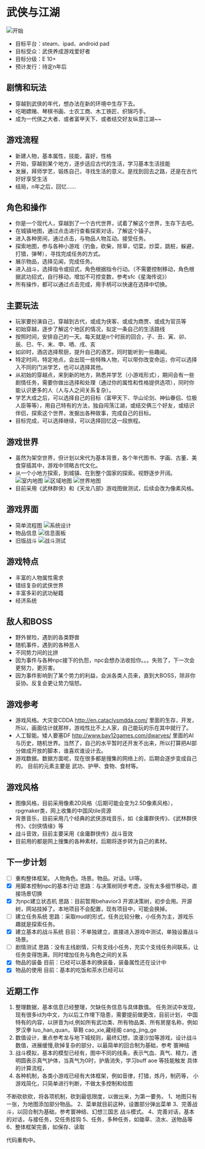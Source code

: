 ﻿# 武侠与江湖
![开始](doc/20181124133950.png)


* 目标平台：steam、ipad、android pad
* 目标受众：武侠养成游戏爱好者
* 目标分级：E 10+
* 预计发行：待定n年后

## 剧情和玩法
* 穿越到武侠的年代，想办法在新的环境中生存下去。
* 吃喝嫖赌、琴棋书画、士农工商、木工铁匠、织锦巧手。
* 成为一代侠之大者、或者富甲天下、或者结交好友纵意江湖~~


## 游戏流程
* 新建人物，基本属性，技能，喜好，性格
* 开始，穿越到某个地方，逐步适应古代的生活，学习基本生活技能
* 发展，拜师学艺，锻炼自己，寻找生活的意义。是找到回去之路，还是在古代好好享受生活
* 结局，n年之后，回忆......

## 角色和操作
* 你是一个现代人，穿越到了一个古代世界，试着了解这个世界，生存下去吧。
* 在城镇地图，通过点击进行查看探索对话，了解这个镇子。
* 进入各种房间，通过点击，与物品人物互动。接受任务。
* 探索地图，参与各种小游戏（钓鱼，砍柴，除草，切菜，炒菜，跳桩，躲避，打猎，弹琴），寻找完成任务的方式。
* 展示物品，选择见闻，完成任务。
* 进入战斗，选择指令或招式，角色根据指令行动。（不需要控制移动，角色根据武功招式，自行移动，增加不可控变数，参考sfc《星海传说》）
* 所有操作，都可以通过点击完成，用手柄可以快速在选择中切换。

## 主要玩法
* 玩家要扮演自己，穿越到古代，或成为侠客、或成为商贾、或成为官员等
* 初始穿越，逐步了解这个地区的情况，拟定一条自己的生活路线
* 按照时间，安排自己的一天。每天就是n个时辰的回合，子、丑、寅、卯、辰、巳、午、末、申、唒、戌、亥
* 如卯时，酒店选择帮厨，提升自己的酒艺，同时能听到一些趣闻。
* 特定时间，特定地点，会出现一些特殊人物，可以带你改变命运，你可以选择入不同的门派学艺，也可以选择其他。
* 从初始的穿越点，来到新的地方，熟悉并学艺（小游戏形式），期间会有一些剧情任务，需要你做出选择和处理（通过你的属性和性格提供选项），同时你能认识更多的人（人与人之间关系复杂）。
* 学艺大成之后，可以选择自己的目标（富甲天下、华山论剑、神仙眷侣、位极人臣等等），用自己特有的方法，独自闯荡江湖，或结交俩三个好友，或结识伴侣，探索这个世界，发掘出各种故事，完成自己的目标。
* 目标完成，可以选择继续，可以选择回忆这一段旅程。

## 游戏世界
* 虽然为架空世界，但计划以宋代为基本背景，各个年代图书、字画、古董、美食穿插其中，游戏中领略古代文化。
* 从一个小地方探索，到城镇、在到整个国家的探索。视野逐步开阔。
![室内地图](doc/20181124133535.png)
![区域地图](doc/20181124133230.png)
![世界地图](doc/20181124133017.png)
* 目前采用《武林群侠》和《天龙八部》游戏图做测试，后续会改为像素风格。

## 游戏界面
* 简单流程图
![系统设计](doc/20181013-0.png)
* 物品信息
![信息面板](doc/20181013.png)
* 旧版战斗
![战斗测试](doc/20180308.png)

## 游戏特点
* 丰富的人物属性需求
* 错综复杂的武侠世界
* 丰富多彩的武功秘籍
* 经济系统

## 敌人和BOSS
* 野外冒险，遇到的各类野兽
* 随机事件，遇到的各种恶人
* 不同势力间的比拼
* 因为事件与各种npc接下的仇怨，npc会想办法收拾你。。。失败了，下一次会更努力，更厉害。
* 因为事件影响到了某个势力的利益，会派各类人员来，直到大BOSS，除非你妥协。反复会更让势力恼怒。

## 游戏参考
* 游戏风格。大灾变CDDA http://en.cataclysmdda.com/ 里面的生存，开发，所以，画面估计就那样，游戏性比不上人家，自己能玩的乐在其中就行了。
* 人工智能。矮人要塞DF http://www.bay12games.com/dwarves/ 里面的AI与历史，随机世界。当然了，自己的水平暂时还开发不出来，所以打算把AI部分做成开放的脚本，谁喜欢谁设计去。
* 游戏数据。数据方面呢，现在很多都是搜集的网络上的，后期会逐步变成自己的。 目前的元素主要是 武功、护甲、食物、食材等。

## 游戏风格
* 图像风格，目前采用像素2D风格（后期可能会变为2.5D像素风格），rpgmaker类，网上收集的中国风tile资源
* 背景音乐，目前采用几个经典的武侠游戏音乐，如《金庸群侠传》、《武林群侠传》、《剑侠情缘》等
* 战斗音效，目前主要采用《金庸群侠传》战斗音效
* 目前用的都是网上搜集的各种素材，后期将逐步转为自己的素材。

## 下一步计划
- [ ] 重构整体框架。 人物角色。场景。物品。对话。UI等。
- [X] 用脚本控制npc的基本行动 思路：与决策树同步考虑，没有太多细节移动，直接场景切换
- [X] 为npc建立状态机     思路：目前暂用behavior3 开源决策树，初步会用。开源树，网站挂掉了。本地项目不会配置，现有项目中，可能会换掉。
- [ ] 建立任务系统        思路：采取mud的形式，任务比较分散，小任务为主，游戏乐趣就是探索任务。
- [X] 建立基本的战斗系统     目前：不单独建立，直接进入游戏中测试，单独设置战斗场景。
- [ ] 剧情测试          思路：没有主线剧情，只有支线小任务，充实个支线任务间联系，让任务变得饱满，同时增加任务与角色之间的关系
- [x] 物品的装备     目前：已经可以基本的换装备，装备属性还在设计中
- [X] 物品的使用     目前：基本的吃饭和茶水已经可以

## 近期工作
1. 整理数据，基本信息已经整理，欠缺任务信息与具体数值。 任务测试中发现，现有很多id为中文，为以后工作埋下隐患，需要提前做更改，目前计划，
中国特有的内容，以拼音为id,例如所有武功类、所有物品类、所有房屋名称，例如 罗汉拳 luo_han_quan，草鞋 cao_xie,藏经阁 cang_jing_ge
2. 数值设计，重点参考龙与地下城规则，最终幻想，浪漫沙加等游戏，设计战斗数值，进展缓慢,砍掉复杂的部分，以最简单的回合制为基础，参考 寰神结
3. 战斗模拟，基本的模型已经有，图中不同的线条，表示气血、真气、精力，透明圆表示真气护体，当真气为0时，护盾消失，学习buff aoe 等技能触发
具体的计算流程，
4. 各种机制，各类小游戏已经有大体框架，例如音律，打猎，炼丹，制药等，
小游戏简化，只简单进行判断，不做太多控制和绘图


不断砍砍砍，将各项机制，砍到最低限度，以做出来，为第一要务。
1、地图只有一张，为地图添加部分物品。
2、菜单就目前这种，设置部分弹出菜单
3、完善战斗，以回合制为基础，参考寰神结、幻想三国志 战斗模式。
4、完善对话，基本的对话，与接任务，交任务挂钩
5、任务，多种任务，如锄草、浇水、送物品等
6、整体框架完善，如保存、读取

代码重构中。
